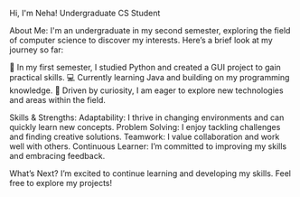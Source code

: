 Hi, I'm Neha! 
Undergraduate CS Student 

About Me:
I'm an undergraduate in my second semester, exploring the field of computer science to discover my interests. Here’s a brief look at my journey so far:

📌 In my first semester, I studied Python and created a GUI project to gain practical skills.
💻 Currently learning Java and building on my programming knowledge.
🌱 Driven by curiosity, I am eager to explore new technologies and areas within the field.

Skills & Strengths:
Adaptability: I thrive in changing environments and can quickly learn new concepts.
Problem Solving: I enjoy tackling challenges and finding creative solutions.
Teamwork: I value collaboration and work well with others.
Continuous Learner: I’m committed to improving my skills and embracing feedback.

What’s Next?
I’m excited to continue learning and developing my skills. Feel free to explore my projects!


